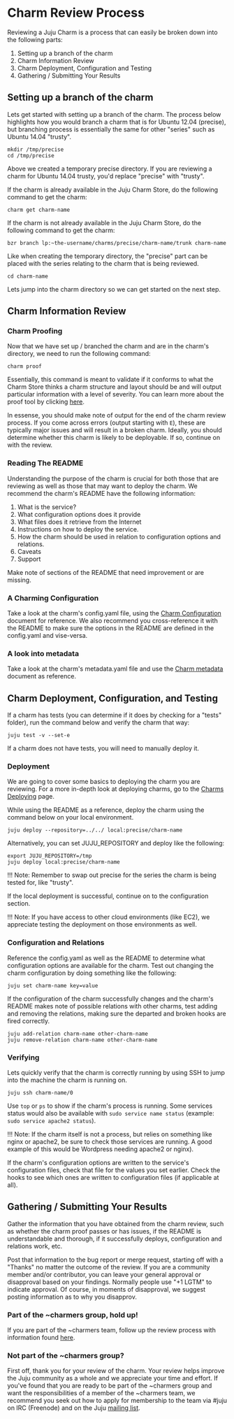 # Charm Review Process

Reviewing a Juju Charm is a process that can easily be broken down into 
the following parts:

1. Setting up a branch of the charm
2. Charm Information Review
3. Charm Deployment, Configuration and Testing
4. Gathering / Submitting Your Results

## Setting up a branch of the charm
Lets get started with setting up a branch of the charm. The process below 
highlights how you would branch a charm that is for Ubuntu 12.04 (precise), 
but branching process is essentially the same for other "series" such as 
Ubuntu 14.04 "trusty".

    mkdir /tmp/precise
    cd /tmp/precise

Above we created a temporary precise directory. If you are reviewing a 
charm for Ubuntu 14.04 trusty, you'd replace "precise" with "trusty".

If the charm is already available in the Juju Charm Store, do the following 
command to get the charm:

    charm get charm-name

If the charm is not already available in the Juju Charm Store, do the 
following command to get the charm:

    bzr branch lp:~the-username/charms/precise/charm-name/trunk charm-name

Like when creating the temporary directory, the "precise" part can be 
placed with the series relating to the charm that is being reviewed.

    cd charm-name

Lets jump into the charm directory so we can get started on the next step.

## Charm Information Review

### Charm Proofing

Now that we have set up / branched the charm and are in the charm's directory, 
we need to run the following command:

    charm proof

Essentially, this command is meant to validate if it conforms to what the 
Charm Store thinks a charm structure and layout should be and will output 
particular information with a level of severity. You can learn more about
the proof tool by clicking [here](tools-charms-tools.html#proof).

In essense, you should make note of output for the end of the charm review 
process. If you come across errors (output starting with ```E```), these 
are typically major issues and will result in a broken charm. Ideally, you 
should determine whether this charm is likely to be deployable. If so, 
continue on with the review.

### Reading The README

Understanding the purpose of the charm is crucial for both those that are 
reviewing as well as those that may want to deploy the charm. We recommend 
the charm's README have the following information:

1. What is the service?
2. What configuration options does it provide
3. What files does it retrieve from the Internet
4. Instructions on how to deploy the service.
5. How the charm should be used in relation to configuration options 
and relations.
6. Caveats
7. Support

Make note of sections of the README that need improvement or are missing.

### A Charming Configuration

Take a look at the charm's config.yaml file, using the [Charm Configuration](authors-charm-config.html) 
document for reference. We also recommend you cross-reference it with the 
README to make sure the options in the README are defined in the config.yaml 
and vise-versa.

### A look into metadata

Take a look at the charm's metadata.yaml file and use the [Charm metadata](authors-charm-metadata.html) 
document as reference.

## Charm Deployment, Configuration, and Testing

If a charm has tests (you can determine if it does by checking for a "tests" 
folder), run the command below and verify the charm that way:

    juju test -v --set-e

If a charm does not have tests, you will need to manually deploy it.

### Deployment

We are going to cover some basics to deploying the charm you are reviewing. 
For a more in-depth look at deploying charms, go to the [Charms Deploying](charms-deploying.html) page.

While using the README as a reference, deploy the charm using the command 
below on your local environment.

    juju deploy --repository=../../ local:precise/charm-name

Alternatively, you can set JUJU_REPOSITORY and deploy like the following:

    export JUJU_REPOSITORY=/tmp
    juju deploy local:precise/charm-name

!!! Note: Remember to swap out precise for the series the charm is being
tested for, like "trusty".

If the local deployment is successful, continue on to the configuration 
section.

!!! Note: If you have access to other cloud environments (like EC2), we 
appreciate testing the deployment on those environments as well.

### Configuration and Relations

Reference the config.yaml as well as the README to determine what configuration 
options are available for the charm. Test out changing the charm configuration 
by doing something like the following:

    juju set charm-name key=value

If the configuration of the charm successfully changes and the charm's README 
makes note of possible relations with other charms, test adding and removing 
the relations, making sure the departed and broken hooks are fired correctly.

    juju add-relation charm-name other-charm-name
    juju remove-relation charm-name other-charm-name

### Verifying

Lets quickly verify that the charm is correctly running by using SSH to 
jump into the machine the charm is running on.

    juju ssh charm-name/0

Use ```top``` or ```ps``` to show if the charm's process is running. Some 
services status would also be available with ```sudo service name status``` 
(example: ```sudo service apache2 status```).

!!! Note: If the charm itself is not a process, but relies on something like 
nginx or apache2, be sure to check those services are running. A good example 
of this would be Wordpress needing apache2 or nginx).

If the charm's configuration options are written to the service's configuration 
files, check that file for the values you set earlier. Check the hooks to see 
which ones are written to configuration files (if applicable at all).

## Gathering / Submitting Your Results

Gather the information that you have obtained from the charm review, such as 
whether the charm proof passes or has issues, if the README is understandable 
and thorough, if it successfully deploys, configuration and relations work, etc.

Post that information to the bug report or merge request, starting off with a "Thanks" 
no matter the outcome of the review. If you are a community member and/or contributor, 
you can leave your general approval or disapproval based on your findings. Normally 
people use "+1 LGTM" to indicate approval. Of course, in moments of disapproval, we 
suggest posting information as to why you disapprov.

### Part of the ~charmers group, hold up!

If you are part of the ~charmers team, follow up the review process with information 
found [here](reference-reviewers.html).

### Not part of the ~charmers group?

First off, thank you for your review of the charm. Your review helps improve the Juju 
community as a whole and we appreciate your time and effort. If you've found that you 
are ready to be part of the ~charmers group and want the responsibilities of a member 
of the ~charmers team, we recommend you seek out how to apply for membership to the 
team via #juju on IRC (Freenode) and on the Juju [mailing list](https://lists.ubuntu.com/mailman/listinfo/juju).
